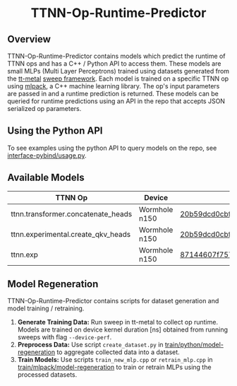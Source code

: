<div align="center">

<h1>TTNN-Op-Runtime-Predictor</h1>

</div>

## Overview

TTNN-Op-Runtime-Predictor contains models which predict the runtime of TTNN ops and has a C++ / Python API to access them. These models are small MLPs (Multi Layer Perceptrons) trained using datasets generated from the [tt-metal](https://github.com/tenstorrent/tt-metal) [sweep framework](https://github.com/tenstorrent/tt-metal/blob/main/tests/README.md). Each model is trained on a specific TTNN op using [mlpack](https://www.mlpack.org/doc/index.html), a C++ machine learning library. The op's input parameters are passed in and a runtime prediction is returned. These models can be queried for runtime predictions using an API in the repo that accepts JSON serialized op parameters.

## Using the Python API

To see examples using the python API to query models on the repo, see [interface-pybind/usage.py](interface-pybind/usage.py).

## Available Models

| TTNN Op                                  | Device        | TT-Metal Commit                                                                                                                      | R²        |
|------------------------------------------|---------------|--------------------------------------------------------------------------------------------------------------------------------------|-----------|
| ttnn.transformer.concatenate_heads       | Wormhole n150 | [20b59dcd0cbf63f2c5a9269fbbe217f715b4211d](https://github.com/tenstorrent/tt-metal/commit/20b59dcd0cbf63f2c5a9269fbbe217f715b4211d)  | 0.979006  |
| ttnn.experimental.create_qkv_heads       | Wormhole n150 | [20b59dcd0cbf63f2c5a9269fbbe217f715b4211d](https://github.com/tenstorrent/tt-metal/commit/20b59dcd0cbf63f2c5a9269fbbe217f715b4211d)  | 0.998757  |
| ttnn.exp                                 | Wormhole n150 | [87144607f757092c2c0cc817d12a8942d30fbfc9](https://github.com/tenstorrent/tt-metal/commit/87144607f757092c2c0cc817d12a8942d30fbfc9)  | 0.95      |

## Model Regeneration

TTNN-Op-Runtime-Predictor contains scripts for dataset generation and model training / retraining. 

1. **Generate Training Data:** Run sweep in tt-metal to collect op runtime. Models are trained on device kernel duration [ns] obtained from running sweeps with flag `--device-perf`.
2. **Preprocess Data:** Use script `create_dataset.py` in [train/python/model-regeneration](train/python/model-regeneration/) to aggregate collected data into a dataset.
3. **Train Models:** Use scripts `train_new_mlp.cpp` or `retrain_mlp.cpp`  in [train/mlpack/model-regeneration](train/mlpack/model-regeneration) to train or retrain MLPs using the processed datasets. 